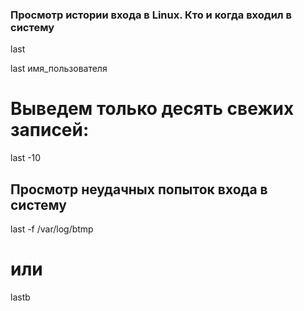 ### Просмотр истории входа в Linux. Кто и когда входил в систему
 
last

last имя_пользователя

# Выведем только десять свежих записей:
last -10

## Просмотр неудачных попыток входа в систему
last -f /var/log/btmp
# или
lastb
